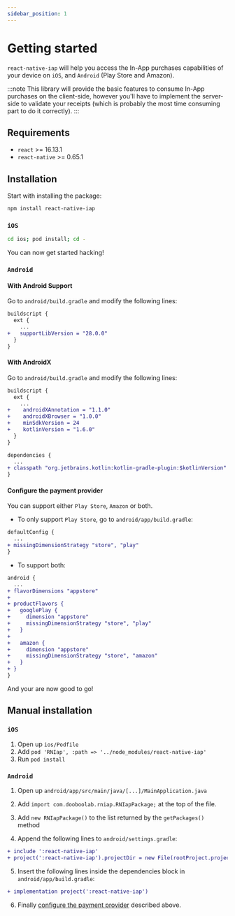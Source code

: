 ```yaml
---
sidebar_position: 1
---
```


# Getting started

`react-native-iap` will help you access the In-App purchases capabilities of your device on `iOS`, and `Android` (Play Store and Amazon).

:::note
This library will provide the basic features to consume In-App purchases on the client-side, however you'll have to implement the server-side to validate your receipts (which is probably the most time consuming part to do it correctly).
:::

## Requirements

- `react` >= 16.13.1
- `react-native` >= 0.65.1

## Installation

Start with installing the package:

```bash npm2yarn
npm install react-native-iap
```

### `iOS`

```bash
cd ios; pod install; cd -
```

You can now get started hacking!

### `Android`

#### With Android Support

Go to `android/build.gradle` and modify the following lines:

```diff
buildscript {
  ext {
    ...
+   supportLibVersion = "28.0.0"
  }
}
```

#### With AndroidX

Go to `android/build.gradle` and modify the following lines:

```diff
buildscript {
  ext {
    ...
+    androidXAnnotation = "1.1.0"
+    androidXBrowser = "1.0.0"
+    minSdkVersion = 24
+    kotlinVersion = "1.6.0"
  }
}

dependencies {
  ...
+ classpath "org.jetbrains.kotlin:kotlin-gradle-plugin:$kotlinVersion"
}
```

#### Configure the payment provider

You can support either `Play Store`, `Amazon` or both.

- To only support `Play Store`, go to `android/app/build.gradle`:

```diff
defaultConfig {
  ...
+ missingDimensionStrategy "store", "play"
}
```

- To support both:

```diff
android {
  ...
+ flavorDimensions "appstore"
+
+ productFlavors {
+   googlePlay {
+     dimension "appstore"
+     missingDimensionStrategy "store", "play"
+   }
+
+   amazon {
+     dimension "appstore"
+     missingDimensionStrategy "store", "amazon"
+   }
+ }
}
```

And your are now good to go!

## Manual installation

### `iOS`

1. Open up `ios/Podfile`
2. Add `pod 'RNIap', :path => '../node_modules/react-native-iap'`
3. Run `pod install`

### `Android`

1. Open up `android/app/src/main/java/[...]/MainApplication.java`
2. Add `import com.dooboolab.rniap.RNIapPackage;` at the top of the file.
3. Add `new RNIapPackage()` to the list returned by the `getPackages()` method

4. Append the following lines to `android/settings.gradle`:

```diff
+ include ':react-native-iap'
+ project(':react-native-iap').projectDir = new File(rootProject.projectDir, '../node_modules/react-native-iap/android')
```

5. Insert the following lines inside the dependencies block in `android/app/build.gradle`:

```diff
+ implementation project(':react-native-iap')
```

6. Finally [configure the payment provider](#configure-the-payment-provider) described above.
